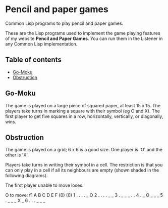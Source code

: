 # Pencil and paper games
Common Lisp programs to play pencil and paper games.

These are the Lisp programs used to implement the game playing features of my website **Pencil and Paper Games**. You can run them in the Listener in any Common Lisp implementation.

## Table of contents
* [Go-Moku](#go-moku)
* [Obstruction](#obstruction)


## Go-Moku
The game is played on a large piece of squared paper, at least 15 x 15. The players take turns in marking a square with their symbol (eg O and X). The first player to get five squares in a row, horizontally, vertically, or diagonally, wins.

## Obstruction
The game is played on a grid; 6 x 6 is a good size. One player is 'O' and the other is 'X'.

Players take turns in writing their symbol in a cell. The restriction is that you can only play in a cell if all its neighbours are empty (shown shaded in the following diagrams).

The first player unable to move loses.

O to  move: f1
  A B C D E F (0) (0)
1 . . . . _ O 
2 . . . . _ _ 
3 . _ _ _ . . 
4 . _ O _ _ _ 
5 . _ _ _ X _ 
6 . . . _ _ _ 

